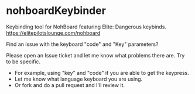 # nohboardKeybinder
Keybinding tool for NohBoard featuring Elite: Dangerous keybinds.
https://elitepilotslounge.com/nohboard


Find an issue with the keyboard "code" and "Key" parameters?

Please open an Issue ticket and let me know what problems there are. Try to be specific. 
- For example, using "key" and "code" if you are able to get the keypress.
- Let me know what language keyboard you are using.
- Or fork and do a pull request and I'll review it.
